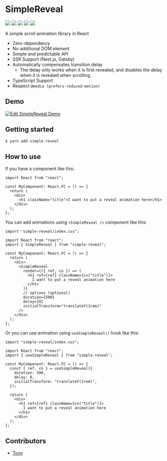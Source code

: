 # SimpleReveal

![](https://img.shields.io/npm/v/simple-reveal)
![](https://img.shields.io/npm/l/simple-reveal)
![](https://img.shields.io/npm/dt/simple-reveal)
![](https://img.shields.io/github/contributors/daangn/simple-reveal)
![](https://img.shields.io/github/last-commit/daangn/simple-reveal)

A simple scroll animation library in React

- Zero-dependency
- No additional DOM element
- Simple and predictable API
- SSR Support (Next.js, Gatsby)
- Automatically compensates transition delay
  - The delay only works when it is first revealed, and disables the delay when it is revealed when scrolling.
- TypeScript Support
- Respect `@media (prefers-reduced-motion)`

## Demo

[![Edit SimpleReveal Demo](https://codesandbox.io/static/img/play-codesandbox.svg)](https://codesandbox.io/s/simplereveal-demo-xzmf57?fontsize=14&hidenavigation=1&theme=dark)

## Getting started

```bash
$ yarn add simple-reveal
```

## How to use

If you have a component like this:

```tsx
import React from "react";

const MyComponent: React.FC = () => {
  return (
    <div>
      <h1 className="title">I want to put a reveal animation here</h1>
    </div>
  );
};
```

You can add animations using `<SimpleReveal />` component like this:

```tsx
import "simple-reveal/index.css";

import React from "react";
import { SimpleReveal } from "simple-reveal";

const MyComponent: React.FC = () => {
  return (
    <div>
      <SimpleReveal
        render={({ ref, cn }) => (
          <h1 ref={ref} className={cn("title")}>
            I want to put a reveal animation here
          </h1>
        )}
        // options (optional)
        duration={500}
        delay={0}
        initialTransform="translateY(1rem)"
      />
    </div>
  );
};
```

Or you can use animation using `useSimpleReveal()` hook like this:

```tsx
import "simple-reveal/index.css";

import React from "react";
import { useSimpleReveal } from "simple-reveal";

const MyComponent: React.FC = () => {
  const { ref, cn } = useSimpleReveal({
    duration: 500,
    delay: 0,
    initialTransform: "translateY(1rem)",
  });

  return (
    <div>
      <h1 ref={ref} className={cn("title")}>
        I want to put a reveal animation here
      </h1>
    </div>
  );
};
```

## Contributors

- [Tony](https://github.com/tonyfromundefined)
